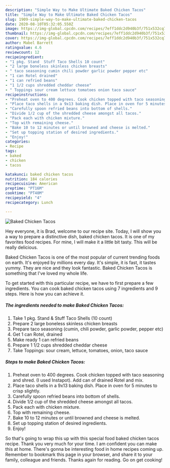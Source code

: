 ```yaml
---
description: "Simple Way to Make Ultimate Baked Chicken Tacos"
title: "Simple Way to Make Ultimate Baked Chicken Tacos"
slug: 1909-simple-way-to-make-ultimate-baked-chicken-tacos
date: 2020-08-10T05:32:05.550Z
image: https://img-global.cpcdn.com/recipes/7eff1ddc2d940b3f/751x532cq70/baked-chicken-tacos-recipe-main-photo.jpg
thumbnail: https://img-global.cpcdn.com/recipes/7eff1ddc2d940b3f/751x532cq70/baked-chicken-tacos-recipe-main-photo.jpg
cover: https://img-global.cpcdn.com/recipes/7eff1ddc2d940b3f/751x532cq70/baked-chicken-tacos-recipe-main-photo.jpg
author: Mabel Barrett
ratingvalue: 4.6
reviewcount: 12
recipeingredient:
- "1 pkg. Stand  Stuff Taco Shells 10 count"
- "2 large boneless skinless chicken breasts"
- " taco seasoning cumin chili powder garlic powder pepper etc"
- "1 can Rotel drained"
- "1 can refried beans"
- "1 1/2 cups shredded cheddar cheese"
- " Toppings sour cream lettuce tomatoes onion taco sauce"
recipeinstructions:
- "Preheat oven to 400 degrees. Cook chicken topped with taco seasoning and shred. (I used Instapot). Add can of drained Rotel and mix."
- "Place taco shells in a 9x13 baking dish. Place in oven for 5 minutes to crisp slightly."
- "Carefully spoon refried beans into bottom of shells."
- "Divide 1/2 cup of the shredded cheese amongst all tacos."
- "Pack each with chicken mixture."
- "Top with remaining cheese."
- "Bake 10 to 12 minutes or until browned and cheese is melted."
- "Set up topping station of desired ingredients."
- "Enjoy!"
categories:
- Recipe
tags:
- baked
- chicken
- tacos

katakunci: baked chicken tacos 
nutrition: 184 calories
recipecuisine: American
preptime: "PT16M"
cooktime: "PT40M"
recipeyield: "4"
recipecategory: Lunch

---
```



![Baked Chicken Tacos](https://img-global.cpcdn.com/recipes/7eff1ddc2d940b3f/751x532cq70/baked-chicken-tacos-recipe-main-photo.jpg)

Hey everyone, it is Brad, welcome to our recipe site. Today, I will show you a way to prepare a distinctive dish, baked chicken tacos. It is one of my favorites food recipes. For mine, I will make it a little bit tasty. This will be really delicious.

Baked Chicken Tacos is one of the most popular of current trending foods on earth. It's enjoyed by millions every day. It's simple, it is fast, it tastes yummy. They are nice and they look fantastic. Baked Chicken Tacos is something that I've loved my whole life.




To get started with this particular recipe, we have to first prepare a few ingredients. You can cook baked chicken tacos using 7 ingredients and 9 steps. Here is how you can achieve it.

<!--inarticleads1-->

##### The ingredients needed to make Baked Chicken Tacos:

1. Take 1 pkg. Stand &amp; Stuff Taco Shells (10 count)
1. Prepare 2 large boneless skinless chicken breasts
1. Prepare  taco seasoning (cumin, chili powder, garlic powder, pepper etc)
1. Get 1 can Rotel, drained
1. Make ready 1 can refried beans
1. Prepare 1 1/2 cups shredded cheddar cheese
1. Take  Toppings: sour cream, lettuce, tomatoes, onion, taco sauce




<!--inarticleads2-->

##### Steps to make Baked Chicken Tacos:

1. Preheat oven to 400 degrees. Cook chicken topped with taco seasoning and shred. (I used Instapot). Add can of drained Rotel and mix.
1. Place taco shells in a 9x13 baking dish. Place in oven for 5 minutes to crisp slightly.
1. Carefully spoon refried beans into bottom of shells.
1. Divide 1/2 cup of the shredded cheese amongst all tacos.
1. Pack each with chicken mixture.
1. Top with remaining cheese.
1. Bake 10 to 12 minutes or until browned and cheese is melted.
1. Set up topping station of desired ingredients.
1. Enjoy!




So that's going to wrap this up with this special food baked chicken tacos recipe. Thank you very much for your time. I am confident you can make this at home. There's gonna be interesting food in home recipes coming up. Remember to bookmark this page in your browser, and share it to your family, colleague and friends. Thanks again for reading. Go on get cooking!
